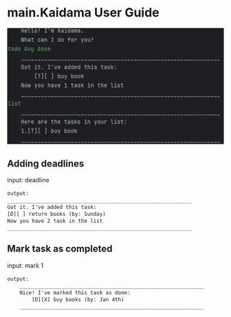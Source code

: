 # main.Kaidama User Guide

![img.png](img.png)



## Adding deadlines


input: deadline  

```
output:
____________________________________________________________
Got it. I've added this task:
[D][ ] return books (by: Sunday)
Now you have 2 task in the list
____________________________________________________________
```



## Mark task as completed
input: mark 1
```angular2html
output:
    ____________________________________________________________
    Nice! I've marked this task as done:
        [D][X] buy books (by: Jan 4th)
    ____________________________________________________________

```
   
